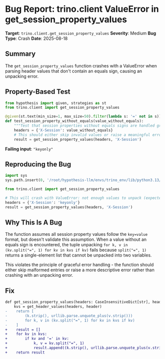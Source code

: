 # Bug Report: trino.client ValueError in get_session_property_values

**Target**: `trino.client.get_session_property_values`
**Severity**: Medium
**Bug Type**: Crash
**Date**: 2025-08-18

## Summary

The `get_session_property_values` function crashes with a ValueError when parsing header values that don't contain an equals sign, causing an unpacking error.

## Property-Based Test

```python
from hypothesis import given, strategies as st
from trino.client import get_session_property_values

@given(st.text(min_size=1, max_size=50).filter(lambda s: '=' not in s))
def test_session_property_without_equals(value_without_equals):
    """Test that session properties without equals signs are handled gracefully."""
    headers = {'X-Session': value_without_equals}
    # This should either skip invalid values or raise a meaningful error
    result = get_session_property_values(headers, 'X-Session')
```

**Failing input**: `"keyonly"`

## Reproducing the Bug

```python
import sys
sys.path.insert(0, '/root/hypothesis-llm/envs/trino_env/lib/python3.13/site-packages')

from trino.client import get_session_property_values

# This will crash with ValueError: not enough values to unpack (expected 2, got 1)
headers = {'X-Session': 'keyonly'}
result = get_session_property_values(headers, 'X-Session')
```

## Why This Is A Bug

The function assumes all session property values follow the `key=value` format, but doesn't validate this assumption. When a value without an equals sign is encountered, the tuple unpacking `for k, v in (kv.split("=", 1) for kv in kvs if kv)` fails because `split("=", 1)` returns a single-element list that cannot be unpacked into two variables.

This violates the principle of graceful error handling - the function should either skip malformed entries or raise a more descriptive error rather than crashing with an unpacking error.

## Fix

```diff
def get_session_property_values(headers: CaseInsensitiveDict[str], header: str) -> List[Tuple[str, str]]:
    kvs = get_header_values(headers, header)
-    return [
-        (k.strip(), urllib.parse.unquote_plus(v.strip()))
-        for k, v in (kv.split("=", 1) for kv in kvs if kv)
-    ]
+    result = []
+    for kv in kvs:
+        if kv and '=' in kv:
+            k, v = kv.split("=", 1)
+            result.append((k.strip(), urllib.parse.unquote_plus(v.strip())))
+    return result
```
